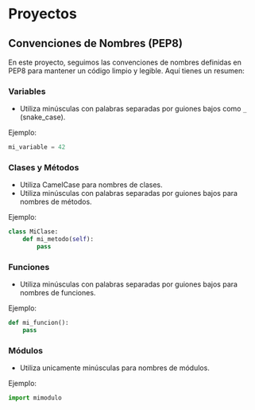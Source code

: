 # Proyectos


## Convenciones de Nombres (PEP8)

En este proyecto, seguimos las convenciones de nombres definidas en PEP8 para mantener un código limpio y legible. Aquí tienes un resumen:

### Variables
- Utiliza minúsculas con palabras separadas por guiones bajos como `_` (snake_case).

Ejemplo:
```python
mi_variable = 42
```

### Clases y Métodos
- Utiliza CamelCase para nombres de clases.
- Utiliza minúsculas con palabras separadas por guiones bajos para nombres de métodos.

Ejemplo:
```python
class MiClase:
    def mi_metodo(self):
        pass
```

### Funciones
- Utiliza minúsculas con palabras separadas por guiones bajos para nombres de funciones.

Ejemplo:
```python
def mi_funcion():
    pass
```

### Módulos
- Utiliza unicamente minúsculas para nombres de módulos.

Ejemplo:
```python
import mimodulo
```
